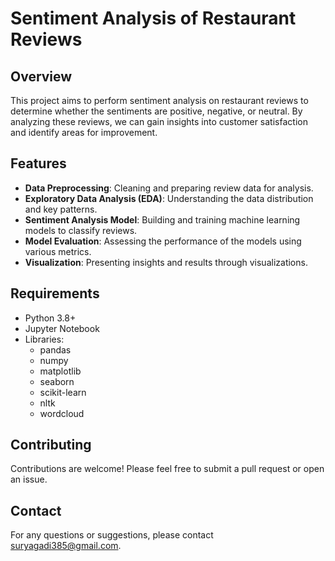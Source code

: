 # Sentiment Analysis of Restaurant Reviews

## Overview

This project aims to perform sentiment analysis on restaurant reviews to determine whether the sentiments are positive, negative, or neutral. By analyzing these reviews, we can gain insights into customer satisfaction and identify areas for improvement.

## Features

- **Data Preprocessing**: Cleaning and preparing review data for analysis.
- **Exploratory Data Analysis (EDA)**: Understanding the data distribution and key patterns.
- **Sentiment Analysis Model**: Building and training machine learning models to classify reviews.
- **Model Evaluation**: Assessing the performance of the models using various metrics.
- **Visualization**: Presenting insights and results through visualizations.

## Requirements

- Python 3.8+
- Jupyter Notebook
- Libraries:
  - pandas
  - numpy
  - matplotlib
  - seaborn
  - scikit-learn
  - nltk
  - wordcloud
  
## Contributing

Contributions are welcome! Please feel free to submit a pull request or open an issue.

## Contact

For any questions or suggestions, please contact suryagadi385@gmail.com.
